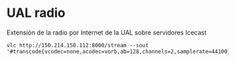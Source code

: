 # UAL radio
Extensión de la radio por Internet de la UAL sobre servidores Icecast

```
vlc http://150.214.150.112:8000/stream --sout '#transcode{vcodec=none,acodec=vorb,ab=128,channels=2,samplerate=44100}:std{access=shout,mux=ogg,dst=source:1qaz@150.214.150.68:4551/multimedia.ogg}'
```
